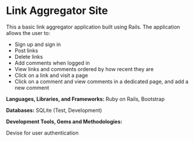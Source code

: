 # Link Aggregator Site
This a basic link aggregator application built using Rails. The application allows the user to:
* Sign up and sign in
* Post links
* Delete links
* Add comments when logged in
* View links and comments ordered by how recent they are
* Click on a link and visit a page
* Click on a comment and view comments in a dedicated page, and add a new comment

**Languages, Libraries, and Frameworks:** Ruby on Rails, Bootstrap

**Databases:** SQLite (Test, Development)

**Development Tools, Gems and Methodologies:**

Devise for user authentication
